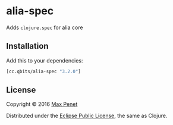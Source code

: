 # alia-spec

Adds `clojure.spec` for alia core

## Installation

Add this to your dependencies:

```clojure
[cc.qbits/alia-spec "3.2.0"]
```

## License

Copyright © 2016 [Max Penet](http://twitter.com/mpenet)

Distributed under the
[Eclipse Public License](http://www.eclipse.org/legal/epl-v10.html),
the same as Clojure.
